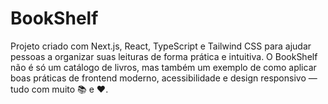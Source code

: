 # BookShelf
Projeto criado com Next.js, React, TypeScript e Tailwind CSS para ajudar pessoas a organizar suas leituras de forma prática e intuitiva. O BookShelf não é só um catálogo de livros, mas também um exemplo de como aplicar boas práticas de frontend moderno, acessibilidade e design responsivo — tudo com muito 📚 e ❤️.
